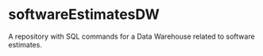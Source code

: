 # softwareEstimatesDW
A repository with SQL commands for a Data Warehouse related to software estimates.

